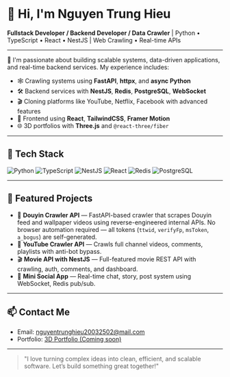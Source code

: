 # 👋 Hi, I'm Nguyen Trung Hieu

**Fullstack Developer / Backend Developer / Data Crawler** | Python • TypeScript • React • NestJS | Web Crawling • Real-time APIs

---

🚀 I'm passionate about building scalable systems, data-driven applications, and real-time backend services. My experience includes:

- 🕸️ Crawling systems using **FastAPI**, **httpx**, and **async Python**
- 🛠️ Backend services with **NestJS**, **Redis**, **PostgreSQL**, **WebSocket**
- 🎬 Cloning platforms like YouTube, Netflix, Facebook with advanced features
- 🧠 Frontend using **React**, **TailwindCSS**, **Framer Motion**
- 🌐 3D portfolios with **Three.js** and `@react-three/fiber`

---

## 🧰 Tech Stack

![Python](https://img.shields.io/badge/Python-3776AB?style=flat&logo=python&logoColor=white)
![TypeScript](https://img.shields.io/badge/TypeScript-007ACC?style=flat&logo=typescript&logoColor=white)
![NestJS](https://img.shields.io/badge/NestJS-E0234E?style=flat&logo=nestjs&logoColor=white)
![React](https://img.shields.io/badge/React-20232A?style=flat&logo=react&logoColor=61DAFB)
![Redis](https://img.shields.io/badge/Redis-DC382D?style=flat&logo=redis&logoColor=white)
![PostgreSQL](https://img.shields.io/badge/PostgreSQL-336791?style=flat&logo=postgresql&logoColor=white)

---

## 📌 Featured Projects

- 📱 **Douyin Crawler API** — FastAPI-based crawler that scrapes Douyin feed and wallpaper videos using reverse-engineered internal APIs. No browser automation required — all tokens (`ttwid`, `verifyFp`, `msToken`, `a_bogus`) are self-generated.
- 🎥 **YouTube Crawler API** — Crawls full channel videos, comments, playlists with anti-bot bypass.
- 🎬 **Movie API with NestJS** — Full-featured movie REST API with crawling, auth, comments, and dashboard.
- 💬 **Mini Social App** — Real-time chat, story, post system using WebSocket, Redis pub/sub.

---

## 📫 Contact Me

- Email: nguyentrunghieu20032502@mail.com
- Portfolio: [3D Portfolio (Coming soon)]()

---

> "I love turning complex ideas into clean, efficient, and scalable software. Let’s build something great together!"
